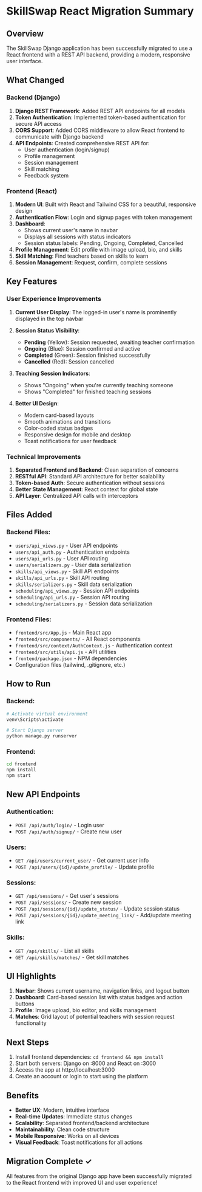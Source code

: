 # SkillSwap React Migration Summary

## Overview

The SkillSwap Django application has been successfully migrated to use a React frontend with a REST API backend, providing a modern, responsive user interface.

## What Changed

### Backend (Django)
1. **Django REST Framework**: Added REST API endpoints for all models
2. **Token Authentication**: Implemented token-based authentication for secure API access
3. **CORS Support**: Added CORS middleware to allow React frontend to communicate with Django backend
4. **API Endpoints**: Created comprehensive REST API for:
   - User authentication (login/signup)
   - Profile management
   - Session management
   - Skill matching
   - Feedback system

### Frontend (React)
1. **Modern UI**: Built with React and Tailwind CSS for a beautiful, responsive design
2. **Authentication Flow**: Login and signup pages with token management
3. **Dashboard**: 
   - Shows current user's name in navbar
   - Displays all sessions with status indicators
   - Session status labels: Pending, Ongoing, Completed, Cancelled
4. **Profile Management**: Edit profile with image upload, bio, and skills
5. **Skill Matching**: Find teachers based on skills to learn
6. **Session Management**: Request, confirm, complete sessions

## Key Features

### User Experience Improvements

1. **Current User Display**: The logged-in user's name is prominently displayed in the top navbar
2. **Session Status Visibility**: 
   - **Pending** (Yellow): Session requested, awaiting teacher confirmation
   - **Ongoing** (Blue): Session confirmed and active
   - **Completed** (Green): Session finished successfully
   - **Cancelled** (Red): Session cancelled

3. **Teaching Session Indicators**: 
   - Shows "Ongoing" when you're currently teaching someone
   - Shows "Completed" for finished teaching sessions

4. **Better UI Design**:
   - Modern card-based layouts
   - Smooth animations and transitions
   - Color-coded status badges
   - Responsive design for mobile and desktop
   - Toast notifications for user feedback

### Technical Improvements

1. **Separated Frontend and Backend**: Clean separation of concerns
2. **RESTful API**: Standard API architecture for better scalability
3. **Token-based Auth**: Secure authentication without sessions
4. **Better State Management**: React context for global state
5. **API Layer**: Centralized API calls with interceptors

## Files Added

### Backend Files:
- `users/api_views.py` - User API endpoints
- `users/api_auth.py` - Authentication endpoints
- `users/api_urls.py` - User API routing
- `users/serializers.py` - User data serialization
- `skills/api_views.py` - Skill API endpoints
- `skills/api_urls.py` - Skill API routing
- `skills/serializers.py` - Skill data serialization
- `scheduling/api_views.py` - Session API endpoints
- `scheduling/api_urls.py` - Session API routing
- `scheduling/serializers.py` - Session data serialization

### Frontend Files:
- `frontend/src/App.js` - Main React app
- `frontend/src/components/` - All React components
- `frontend/src/context/AuthContext.js` - Authentication context
- `frontend/src/utils/api.js` - API utilities
- `frontend/package.json` - NPM dependencies
- Configuration files (tailwind, .gitignore, etc.)

## How to Run

### Backend:
```bash
# Activate virtual environment
venv\Scripts\activate

# Start Django server
python manage.py runserver
```

### Frontend:
```bash
cd frontend
npm install
npm start
```

## New API Endpoints

### Authentication:
- `POST /api/auth/login/` - Login user
- `POST /api/auth/signup/` - Create new user

### Users:
- `GET /api/users/current_user/` - Get current user info
- `POST /api/users/{id}/update_profile/` - Update profile

### Sessions:
- `GET /api/sessions/` - Get user's sessions
- `POST /api/sessions/` - Create new session
- `POST /api/sessions/{id}/update_status/` - Update session status
- `POST /api/sessions/{id}/update_meeting_link/` - Add/update meeting link

### Skills:
- `GET /api/skills/` - List all skills
- `GET /api/skills/matches/` - Get skill matches

## UI Highlights

1. **Navbar**: Shows current username, navigation links, and logout button
2. **Dashboard**: Card-based session list with status badges and action buttons
3. **Profile**: Image upload, bio editor, and skills management
4. **Matches**: Grid layout of potential teachers with session request functionality

## Next Steps

1. Install frontend dependencies: `cd frontend && npm install`
2. Start both servers: Django on :8000 and React on :3000
3. Access the app at http://localhost:3000
4. Create an account or login to start using the platform

## Benefits

- **Better UX**: Modern, intuitive interface
- **Real-time Updates**: Immediate status changes
- **Scalability**: Separated frontend/backend architecture
- **Maintainability**: Clean code structure
- **Mobile Responsive**: Works on all devices
- **Visual Feedback**: Toast notifications for all actions

## Migration Complete ✓

All features from the original Django app have been successfully migrated to the React frontend with improved UI and user experience!

